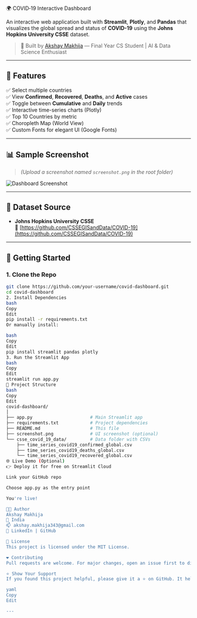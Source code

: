 🌍 COVID‑19 Interactive Dashboard

An interactive web application built with **Streamlit**, **Plotly**, and **Pandas** that visualizes the global spread and status of **COVID-19** using the **Johns Hopkins University CSSE** dataset.

> 🔬 Built by [Akshay Makhija](https://github.com/your-username) — Final Year CS Student | AI & Data Science Enthusiast

---

## 📌 Features

✅ Select multiple countries  
✅ View **Confirmed**, **Recovered**, **Deaths**, and **Active** cases  
✅ Toggle between **Cumulative** and **Daily** trends  
✅ Interactive time-series charts (Plotly)  
✅ Top 10 Countries by metric  
✅ Choropleth Map (World View)  
✅ Custom Fonts for elegant UI (Google Fonts)

---

## 📊 Sample Screenshot

> *(Upload a screenshot named `screenshot.png` in the root folder)*

![Dashboard Screenshot](screenshot.png)

---

## 📂 Dataset Source

- **Johns Hopkins University CSSE**  
  🔗 [https://github.com/CSSEGISandData/COVID-19](https://github.com/CSSEGISandData/COVID-19)

---

## 🚀 Getting Started

### 1. Clone the Repo

```bash
git clone https://github.com/your-username/covid-dashboard.git
cd covid-dashboard
2. Install Dependencies
bash
Copy
Edit
pip install -r requirements.txt
Or manually install:

bash
Copy
Edit
pip install streamlit pandas plotly
3. Run the Streamlit App
bash
Copy
Edit
streamlit run app.py
📁 Project Structure
bash
Copy
Edit
covid-dashboard/
│
├── app.py                      # Main Streamlit app
├── requirements.txt            # Project dependencies
├── README.md                   # This file
├── screenshot.png              # UI screenshot (optional)
└── csse_covid_19_data/         # Data folder with CSVs
    ├── time_series_covid19_confirmed_global.csv
    ├── time_series_covid19_deaths_global.csv
    └── time_series_covid19_recovered_global.csv
🌐 Live Demo (Optional)
👉 Deploy it for free on Streamlit Cloud

Link your GitHub repo

Choose app.py as the entry point

You're live!

👨‍💻 Author
Akshay Makhija
📍 India
📫 akshay.makhija343@gmail.com
🔗 LinkedIn | GitHub

📜 License
This project is licensed under the MIT License.

❤️ Contributing
Pull requests are welcome. For major changes, open an issue first to discuss what you would like to change.

⭐️ Show Your Support
If you found this project helpful, please give it a ⭐️ on GitHub. It helps more people discover it!

yaml
Copy
Edit

---


